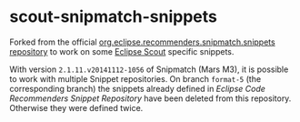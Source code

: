 scout-snipmatch-snippets
========================

Forked from the official [org.eclipse.recommenders.snipmatch.snippets repository](http://git.eclipse.org/c/recommenders/org.eclipse.recommenders.snipmatch.snippets.git/) to work on some [Eclipse Scout](http://www.eclipse.org/scout) specific snippets.

With version `2.1.11.v20141112-1056` of Snipmatch (Mars M3), it is possible to work with multiple Snippet repositories. 
On branch `format-5` (the corresponding branch) the snippets already defined in *Eclipse Code Recommenders Snippet Repository* have been deleted from this repository. Otherwise they were defined twice.

